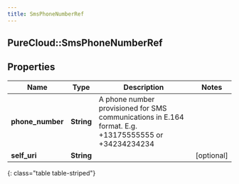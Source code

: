 ```yaml
---
title: SmsPhoneNumberRef
---
```

## PureCloud::SmsPhoneNumberRef

## Properties

|Name | Type | Description | Notes|
|------------ | ------------- | ------------- | -------------|
| **phone_number** | **String** | A phone number provisioned for SMS communications in E.164 format. E.g. +13175555555 or +34234234234 | |
| **self_uri** | **String** |  | [optional] |
{: class="table table-striped"}


